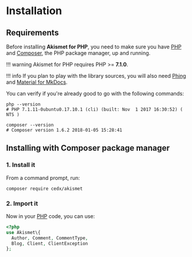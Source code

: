 # Installation

## Requirements
Before installing **Akismet for PHP**, you need to make sure you have [PHP](https://secure.php.net)
and [Composer](https://getcomposer.org), the PHP package manager, up and running.

!!! warning
    Akismet for PHP requires PHP >= **7.1.0**.

!!! info
    If you plan to play with the library sources, you will also need
    [Phing](https://www.phing.info) and [Material for MkDocs](https://squidfunk.github.io/mkdocs-material).
    
You can verify if you're already good to go with the following commands:

```shell
php --version
# PHP 7.1.11-0ubuntu0.17.10.1 (cli) (built: Nov  1 2017 16:30:52) ( NTS )

composer --version
# Composer version 1.6.2 2018-01-05 15:28:41
```

## Installing with Composer package manager

### 1. Install it
From a command prompt, run:

```shell
composer require cedx/akismet
```

### 2. Import it
Now in your [PHP](https://secure.php.net) code, you can use:

```php
<?php
use Akismet\{
  Author, Comment, CommentType,
  Blog, Client, ClientException
};
```
